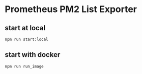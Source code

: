 # Prometheus PM2 List Exporter

## start at local
```
npm run start:local
```
## start with docker

```
npm run run_image
```